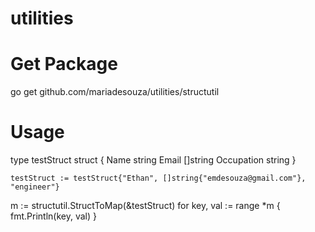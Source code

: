 # utilities

# Get Package

go get github.com/mariadesouza/utilities/structutil

# Usage
type testStruct struct {
	Name       string
	Email      []string
	Occupation string
}

	testStruct := testStruct{"Ethan", []string{"emdesouza@gmail.com"}, "engineer"}
  m := structutil.StructToMap(&testStruct)
	for key, val := range *m {
		fmt.Println(key, val)
	}
